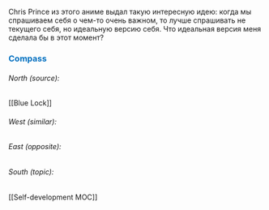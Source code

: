Chris Prince из этого аниме выдал такую интересную идею: когда мы спрашиваем себя о чем-то очень важном, то лучше спрашивать не текущего себя, но идеальную версию себя. Что идеальная версия меня сделала бы в этот момент?




### <span style="color:#0070c0">Compass</span>
###### North (source):
[[Blue Lock]]

###### West (similar):


###### East (opposite):


###### South (topic):
[[Self-development MOC]]
